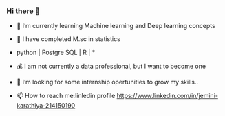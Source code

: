 ### Hi there 👋

- 🌱 I’m currently learning Machine learning and Deep learning concepts 

- 🔭 I have completed M.sc in statistics 

- python | Postgre SQL | R | *

- 💰 I am not currently a data professional, but I want to become one

- 🤔 I’m looking for some internship opertunities to grow my skills.. 
 
- 📫 How to reach me:linledin profile https://www.linkedin.com/in/jemini-karathiya-214150190
<!--
**JEMINIII/JEMINIII** is a ✨ _special_ ✨ repository because its `README.md` (this file) appears on your GitHub profile.

Here are some ideas to get you started:

- 🔭 I’m currently working on ...
- 🌱 I’m currently learning ...
- 👯 I’m looking to collaborate on ...
- 🤔 I’m looking for help with ...
- 💬 Ask me about ...
- 📫 How to reach me: ...
- 😄 Pronouns: ...
- ⚡ Fun fact: ...
-->
